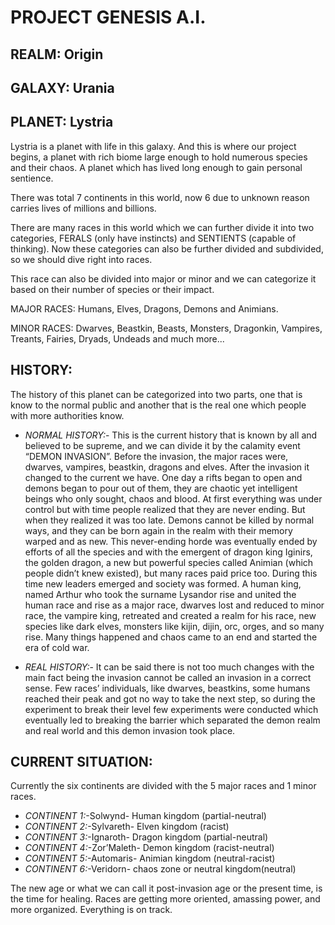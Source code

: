 # PROJECT GENESIS A.I.

## REALM: Origin
## GALAXY: Urania
## PLANET: Lystria

Lystria is a planet with life in this galaxy. And this is where our project begins, a planet with rich biome large enough to hold numerous species and their chaos. A planet which has lived long enough to gain personal sentience.

There was total 7 continents in this world, now 6 due to unknown reason carries lives of millions and billions. 

There are many races in this world which we can further divide it into two categories, FERALS (only have instincts) and SENTIENTS (capable of thinking). Now these categories can also be further divided and subdivided, so we should dive right into races.

This race can also be divided into major or minor and we can categorize it based on their number of species or their impact.

MAJOR RACES: Humans, Elves, Dragons, Demons and Animians.

MINOR RACES: Dwarves, Beastkin, Beasts, Monsters, Dragonkin, Vampires, Treants, Fairies, Dryads, Undeads and much more...

## HISTORY:
The history of this planet can be categorized into two parts, one that is know to the normal public and another that is the real one which people with more authorities know.

- *NORMAL HISTORY:*- This is the current history that is known by all and believed to be supreme, and we can divide it by the calamity event “DEMON INVASION”. Before the invasion, the major races were, dwarves, vampires, beastkin, dragons and elves. After the invasion it changed to the current we have.
One day a rifts began to open and demons began to pour out of them, they are chaotic yet intelligent beings who only sought, chaos and blood. At first everything was under control but with time people realized that they are never ending. But when they realized it was too late. Demons cannot be killed by normal ways, and they can be born again in the realm with their memory warped and as new.
This never-ending horde was eventually ended by efforts of all the species and with the emergent of dragon king Iginirs, the golden dragon, a new but powerful species called Animian (which people didn’t knew existed), but many races paid price too.
During this time new leaders emerged and society was formed. A human king, named Arthur who took the surname Lysandor rise and united the human race and rise as a major race, dwarves lost and reduced to minor race, the vampire king, retreated and created a realm for his race, new species like dark elves, monsters like kijin, dijin, orc, orges, and so many rise. Many things happened and chaos came to an end and started the era of cold war.

- *REAL HISTORY:*- It can be said there is not too much changes with the main fact being the invasion cannot be called an invasion in a correct sense.
Few races’ individuals, like dwarves, beastkins, some humans reached their peak and got no way to take the next step, so during the experiment to break their level few experiments were conducted which eventually led to breaking the barrier which separated the demon realm and real world and this demon invasion took place. 

## CURRENT SITUATION:
Currently the six continents are divided with the 5 major races and 1 minor races. 

- *CONTINENT 1:*-Solwynd- Human kingdom (partial-neutral)
- *CONTINENT 2:*-Sylvareth- Elven kingdom (racist)
- *CONTINENT 3:*-Ignaroth- Dragon kingdom (partial-neutral)
- *CONTINENT 4:*-Zor’Maleth- Demon kingdom (racist-neutral)
- *CONTINENT 5:*-Automaris- Animian kingdom (neutral-racist)
- *CONTINENT 6:*-Veridorn- chaos zone or neutral kingdom(neutral)

The new age or what we can call it post-invasion age or the present time, is the time for healing. Races are getting more oriented, amassing power, and more organized. Everything is on track.
